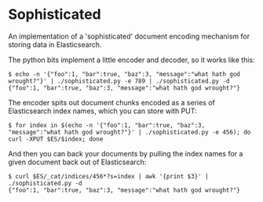 # Sophisticated

An implementation of a 'sophisticated' document encoding mechanism for
storing data in Elasticsearch.

The python bits implement a little encoder and decoder, so it works like this:

```
$ echo -n '{"foo":1, "bar":true, "baz":3, "message":"what hath god wrought?"}' | ./sophisticated.py -e 789 | ./sophisticated.py -d
{"foo":1, "bar":true, "baz":3, "message":"what hath god wrought?"}
```

The encoder spits out document chunks encoded as a series of Elasticsearch index names, which you can store with PUT:

```
$ for index in $(echo -n '{"foo":1, "bar":true, "baz":3, "message":"what hath god wrought?"}' | ./sophisticated.py -e 456); do curl -XPUT $ES/$index; done
```

And then you can back your documents by pulling the index names for a given document back out of Elasticsearch:

```
$ curl $ES/_cat/indices/456*?s=index | awk '{print $3}' | ./sophisticated.py -d
{"foo":1, "bar":true, "baz":3, "message":"what hath god wrought?"}
```

